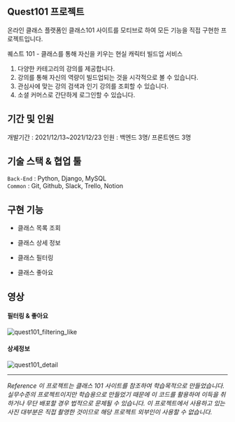 ## Quest101 프로젝트
 
 온라인 클래스 플랫폼인 클래스101 사이트를 모티브로 하여 모든 기능을 직접 구현한 프로젝트입니다.
 
 퀘스트 101 - 클래스를 통해 자신을 키우는 현실 캐릭터 빌드업 서비스 
 1. 다양한 카테고리의 강의를 제공합니다.
 2. 강의를 통해 자신의 역량이 빌드업되는 것을 시각적으로 볼 수 있습니다.
 3. 관심사에 맞는 강의 검색과 인기 강의를 조회할 수 있습니다.
 4. 소셜 커머스로 간단하게 로그인할 수 있습니다.

## 기간 및 인원 
개발기간 : 2021/12/13~2021/12/23
인원 : 백엔드 3명/ 프론트엔드 3명


## 기술 스택 & 협업 툴

`Back-End` : Python, Django, MySQL   
`Common` : Git, Github, Slack, Trello, Notion

 
## 구현 기능

* 클래스 목록 조회

* 클래스 상세 정보

* 클래스 필터링

* 클래스 좋아요



## 영상

#### 필터링 & 좋아요

![quest101_filtering_like](https://user-images.githubusercontent.com/90882480/151951417-731a02b6-0d19-40ae-951e-101aedd9ccd9.gif)   


    

#### 상세정보
![quest101_detail](https://user-images.githubusercontent.com/90882480/151951316-582b6ce5-ac57-487d-be73-d88df0039f2e.gif)




- - -

_Reference 이 프로젝트는 클래스 101 사이트를 참조하여 학습목적으로 만들었습니다. 
실무수준의 프로젝트이지만 학습용으로 만들었기 때문에 이 코드를 활용하여 이득을 취하거나 무단 배포할 경우 법적으로 문제될 수 있습니다. 
이 프로젝트에서 사용하고 있는 사진 대부분은 직접 촬영한 것이므로 해당 프로젝트 외부인이 사용할 수 없습니다._




